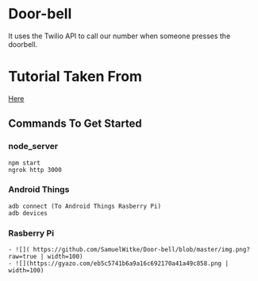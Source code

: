 # Door-bell
It uses the Twilio API to call our number when someone presses the doorbell.

# Tutorial Taken From 
[Here](https://www.twilio.com/blog/2017/06/build-a-smart-doorbell-with-twilio-and-android-things.html)

## Commands To Get Started 
### node_server
```
npm start
ngrok http 3000
```
### Android Things
```
adb connect (To Android Things Rasberry Pi)
adb devices 
```

### Rasberry Pi 
	- ![]( https://github.com/SamuelWitke/Door-bell/blob/master/img.png?raw=true | width=100) 
	- ![](https://gyazo.com/eb5c5741b6a9a16c692170a41a49c858.png | width=100)

